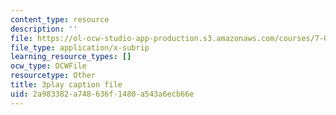 ```yaml
---
content_type: resource
description: ''
file: https://ol-ocw-studio-app-production.s3.amazonaws.com/courses/7-01sc-fundamentals-of-biology-fall-2011/2a983382a748636f1480a543a6ecb66e_YnF1b_Kqf88.srt
file_type: application/x-subrip
learning_resource_types: []
ocw_type: OCWFile
resourcetype: Other
title: 3play caption file
uid: 2a983382-a748-636f-1480-a543a6ecb66e
---
```

